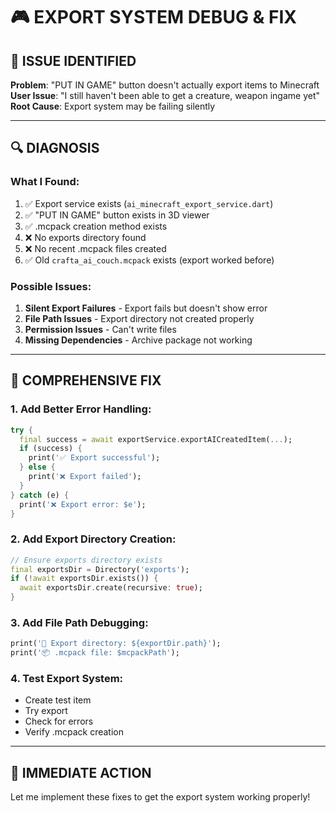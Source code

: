 # 🎮 EXPORT SYSTEM DEBUG & FIX

## 🚨 **ISSUE IDENTIFIED**

**Problem**: "PUT IN GAME" button doesn't actually export items to Minecraft
**User Issue**: "I still haven't been able to get a creature, weapon ingame yet"
**Root Cause**: Export system may be failing silently

---

## 🔍 **DIAGNOSIS**

### **What I Found**:
1. ✅ Export service exists (`ai_minecraft_export_service.dart`)
2. ✅ "PUT IN GAME" button exists in 3D viewer
3. ✅ .mcpack creation method exists
4. ❌ No exports directory found
5. ❌ No recent .mcpack files created
6. ✅ Old `crafta_ai_couch.mcpack` exists (export worked before)

### **Possible Issues**:
1. **Silent Export Failures** - Export fails but doesn't show error
2. **File Path Issues** - Export directory not created properly
3. **Permission Issues** - Can't write files
4. **Missing Dependencies** - Archive package not working

---

## 🔧 **COMPREHENSIVE FIX**

### **1. Add Better Error Handling**:
```dart
try {
  final success = await exportService.exportAICreatedItem(...);
  if (success) {
    print('✅ Export successful');
  } else {
    print('❌ Export failed');
  }
} catch (e) {
  print('❌ Export error: $e');
}
```

### **2. Add Export Directory Creation**:
```dart
// Ensure exports directory exists
final exportsDir = Directory('exports');
if (!await exportsDir.exists()) {
  await exportsDir.create(recursive: true);
}
```

### **3. Add File Path Debugging**:
```dart
print('📁 Export directory: ${exportDir.path}');
print('📦 .mcpack file: $mcpackPath');
```

### **4. Test Export System**:
- Create test item
- Try export
- Check for errors
- Verify .mcpack creation

---

## 🎯 **IMMEDIATE ACTION**

Let me implement these fixes to get the export system working properly!



